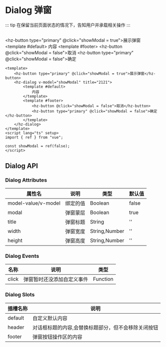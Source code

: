 
# **Dialog 弹窗**
::: tip
在保留当前页面状态的情况下，告知用户并承载相关操作
:::

##
<hz-button type="primary" @click="showModal = true">展示弹窗</hz-button>
<hz-dialog v-model="showModal" title="标题">
    <template #default>
            内容
    </template>
    <template #footer>
        <hz-button @click="showModal = false">取消</hz-button>
        <hz-button type="primary" @click="showModal = false">确定</hz-button>
    </template>
</hz-dialog>

<script lang="ts" setup>
import { ref } from "vue";

const showModal = ref(false);
</script>
<style lang="scss">
    .hz-dialog .footer{
        .hz-button{
            margin-left: 10px;
        }
    }
</style>
```vue
<template>
    <hz-button type="primary" @click="showModal = true">展示弹窗</hz-button>
    <hz-dialog v-model="showModal" title="2121">
        <template #default>
            内容
        </template>
        <template #footer>
            <hz-button @click="showModal = false">取消</hz-button>
            <hz-button type="primary" @click="showModal = false">确定</hz-button>
        </template>
    </hz-dialog>
</template>
<script lang="ts" setup>
import { ref } from "vue";

const showModal = ref(false);
</script>
```
<style>
@import url("../common/style.scss");
</style>
## **Dialog API**
### **Dialog Attributes**
| 属性名                 | 说明   | 类型            | 默认值   |
|---------------------|------|---------------|-------|
| model-value/v-model | 绑定的值 | Boolean       | false |
| modal               | 弹窗蒙层 | Boolean       | true  |
| title               | 弹窗标题 | String        | ''    |
| width               | 弹窗宽度 | String,Number | ''    |
| height              | 弹窗高度 | String,Number | ''    |

### **Dialog Events**
| 名称    | 说明            | 类型       |
|-------|---------------|----------|
| click | 弹窗暂时还没添加自定义事件 | Function |

### **Dialog Slots**
| 插槽名称    | 说明                          |
|---------|-----------------------------|
| default | 	自定义默认内容                    |
| header  | 	对话框标题的内容,会替换标题部分，但不会移除关闭按钮 |
| footer  | 	弹窗按钮操作区的内容                 |
